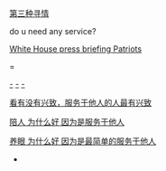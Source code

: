 
[第三种寻情](https://github.com/7900ms/000nottheater_deserted_systemlibrary/blob/master/supplementary/term-第三种寻情-用你喜欢的方式用你的机子.md)

do u need any service?

[White House press briefing Patriots](https://twitter.com/ABC/status/854879310859063296)

=

[-](https://twitter.com/Arianaworldupd2/status/861191647039803392)
[-](https://twitter.com/SBNation/status/858734409821892609)
[-](https://twitter.com/storyinpicture/status/854409742504017920)

[看有没有兴致，服务于他人的人最有兴致](https://www.v2ex.com/notes/28139)

[陪人 为什么好 因为是服务于他人](https://github.com/7900ms/000nottheater_deserted_systemlibrary/blob/master/supplementary/term-聊句-陪人.md)

[养眼 为什么好 因为是最简单的服务于他人](https://github.com/7900ms/000nottheater_deserted_forfindingmore/tree/master/self-doitasService)

-
